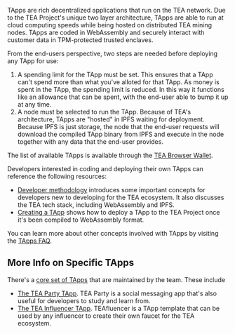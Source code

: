 TApps are rich decentralized applications that run on the TEA network. Due to the TEA Project's unique two layer architecture, TApps are able to run at cloud computing speeds while being hosted on distributed TEA mining nodes. TApps are coded in WebAssembly and securely interact with customer data in TPM-protected trusted enclaves. 

From the end-users perspective, two steps are needed before deploying any TApp for use:

1. A spending limit for the TApp must be set. This ensures that a TApp can't spend more than what you've alloted for that TApp. As money is spent in the TApp, the spending limit is reduced. In this way it functions like an allowance that can be spent, with the end-user able to bump it up at any time.
2. A node must be selected to run the TApp. Because of TEA's architecture, TApps are "hosted" in IPFS waiting for deployment. Because IPFS is just storage, the node that the end-user requests will download the compiled TApp binary from IPFS and execute in the node together with any data that the end-user provides.

The list of available TApps is available through the [TEA Browser Wallet](TEA-Browser-Wallet.md). 

Developers interested in coding and deploying their own TApps can reference the following resources:

- [Developer methodology](Developers.md) introduces some important concepts for developers new to developing for the TEA ecosystem. It also discusses the TEA tech stack, including WebAssembly and IPFS.
- [Creating a TApp](TApps-Creating-a-TApp.md) shows how to deploy a TApp to the TEA Project once it's been compiled to WebAssembly format.

You can learn more about other concepts involved with TApps by visiting the [TApps FAQ](FAQ-TApps.md). 

## More Info on Specific TApps
There's a [core set of TApps](TApps-Core.md) that are maintained by the team. These include

- [The TEA Party TApp](TApp-TEA-Party.md). TEA Party is a social messaging app that's also useful for developers to study and learn from.
- [The TEA Influencer TApp](TEAfluencer.md). TEAfluencer is a TApp template that can be used by any influencer to create their own faucet for the TEA ecosystem. 


